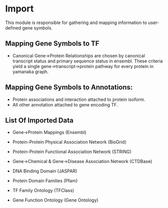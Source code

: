 Import
===========

This module is responsible for gathering and mapping information to user-defined gene symbols.


Mapping Gene Symbols to TF
-------------
- Canonical Gene->Protein Relationships are chosen by canonical transcript status and primary sequence status in ensembl. These criteria yield a single gene->transcript->protein pathway for every protein in yamanaka graph.


Mapping Gene Symbols to Annotations:
--------------
- Protein associations and interaction attached to protein isoform. 
- All other annotation attached to gene encoding TF.

List Of Imported Data
--------------

- Gene->Protein Mappings (Ensembl)
- Protein-Protein Physical Association Network (BioGrid)
- Protein-Protein Functional Association Network (STRING)
- Gene->Chemical & Gene->Disease Association Network (CTDBase)

- DNA Binding Domain (JASPAR)
- Protein Domain Families (Pfam)

- TF Family Ontology (TFClass)
- Gene Function Ontology (Gene Ontology)
